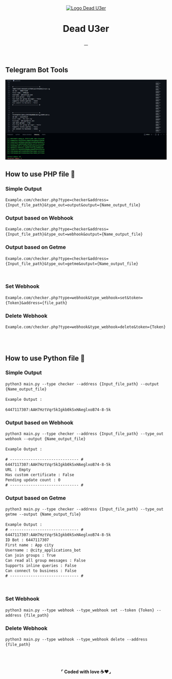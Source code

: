 <div align="center">
    <a href="">
        <img src="https://github.com/Dead-U3er/Dead-U3er/assets/103173374/07da09d9-75c8-4613-9703-d56c178e627a" alt="Logo Dead U3er" width="150px">
    </a>
    <br>
    <h1>
        <b color="#fff">Dead U3er</b>
    </h1>
    <div >
        <a href="https://x.com/Deda_U3er">
            <img src="https://github.com/Dead-U3er/Dead-U3er/assets/103173374/e2c7605f-fe71-4f0e-b582-0c8841927a7e" alt="" width="75px">
        </a>
        <a href="https://t.me/Dead_U3er">
            <img src="https://github.com/Dead-U3er/Dead-U3er/assets/103173374/b8a7fa97-266e-4941-916f-d8a3e8cb2856" alt="" width="75px">
        </a>
        <a href="https://instagram.com/Dead.U3er">
            <img src="https://github.com/Dead-U3er/Dead-U3er/assets/103173374/0b19be09-787d-4bbe-af46-3a12b5b072b8" alt="" width="75px">
        </a>
        <a href="https://www.youtube.com/@dead-u3er">
            <img src="https://github.com/Dead-U3er/Dead-U3er/assets/103173374/f983c0c1-5e8e-462f-9d4b-11862e7de964" alt="" width="75px">
        </a>
    </div>
    <br><br>
  <h2 align="left">Telegram Bot Tools</h2> 
  <img src="https://github.com/Dead-U3er/TelegramBot-Tools/blob/master/img.png?raw=true"></img>
  <h2 align="left">How to use PHP file 📖</h2>
  <div align="left">
  
  <b><h3>Simple Output</h3></b>
  
    Example.com/checker.php?type=checker&address={Input_file_path}&type_out=output&output={Name_output_file}
  <b><h3>Output based on Webhook</h3></b>

    Example.com/checker.php?type=checker&address={Input_file_path}&type_out=webhook&output={Name_output_file}
  <b><h3>Output based on Getme</h3></b>
  
    Example.com/checker.php?type=checker&address={Input_file_path}&type_out=getme&output={Name_output_file}
  <br>
    <b><h3>Set Webhook</h3></b>
    
    Example.com/checker.php?type=webhook&type_webhook=set&token={Token}&address={file_path}
  <b><h3>Delete Webhook</h3></b>
    
    Example.com/checker.php?type=webhook&type_webhook=delete&token={Token}
  <br><br>
  <h2 align="left">How to use Python file 📖</h2>
  <b><h3>Simple Output</h3></b>
  
    python3 main.py --type checker --address {Input_file_path} --output {Name_output_file}

    Example Output : 
    
    6447117307:AAH7HztVqr5kIgkb0kSxHAeglxoB74-8-5k
  <b><h3>Output based on Webhook</h3></b>
    
    python3 main.py --type checker --address {Input_file_path} --type_out webhook --output {Name_output_file}
    
    Example Output :

    # ------------------------------ #
    6447117307:AAH7HztVqr5kIgkb0kSxHAeglxoB74-8-5k
    URL : Empty
    Has custom certificate : False
    Pending update count : 0
    # ------------------------------ #
  <b><h3>Output based on Getme</h3></b>
    
    python3 main.py --type checker --address {Input_file_path} --type_out getme --output {Name_output_file}

    Example Output :
    # ------------------------------ #
    6447117307:AAH7HztVqr5kIgkb0kSxHAeglxoB74-8-5k
    ID Bot : 6447117307
    First name : App city
    Username : @city_applications_bot
    Can join groups : True
    Can read all group messages : False
    Supports inline queries : False
    Can connect to business : False
    # ------------------------------ #
  <br>
  <b><h3>Set Webhook</h3></b>
  
    python3 main.py --type webhook --type_webhook set --token {Token} --address {file_path}
  <b><h3>Delete Webhook</h3></b>
    
    python3 main.py --type webhook --type_webhook delete --address {file_path}
  </div>
</div>
<br><br>
<h4 align="center">⌜ Coded with love ☕❤️⌟</h4>
